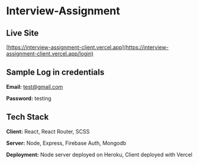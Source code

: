 # Interview-Assignment

## Live Site

[https://interview-assignment-client.vercel.app](https://interview-assignment-client.vercel.app/login)

## Sample Log in credentials

**Email:** test@gmail.com

**Password:** testing

## Tech Stack 

**Client:** React, React Router, SCSS

**Server:** Node, Express, Firebase Auth, Mongodb

**Deployment:** Node server deployed on Heroku, Client deployed with Vercel
